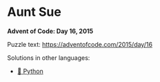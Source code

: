 # Aunt Sue

**Advent of Code: Day 16, 2015**

Puzzle text: <https://adventofcode.com/2015/day/16>

Solutions in other languages:

- [🐍 Python](../../../python/2015/16_aunt_sue/README.md)
